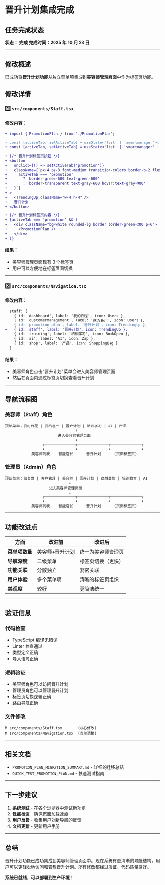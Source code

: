 #  晋升计划集成完成

## 任务完成状态

**状态： 完成**
**完成时间：2025 年 10 月 28 日**

---

##  修改概述

已成功将**晋升计划功能**从独立菜单项集成到**美容师管理页面**中作为标签页功能。

##  修改详情

### 1️⃣ `src/components/Staff.tsx` 
#### 修改内容：
```diff
+ import { PromotionPlan } from './PromotionPlan';

- const [activeTab, setActiveTab] = useState<'list' | 'smartmanager'>('list');
+ const [activeTab, setActiveTab] = useState<'list' | 'smartmanager' | 'promotion'>('list');

+ {/* 晋升计划标签页按钮 */}
+ <button
+   onClick={() => setActiveTab('promotion')}
+   className={`px-4 py-3 font-medium transition-colors border-b-2 flex items-center gap-2 ${
+     activeTab === 'promotion'
+       ? 'border-green-600 text-green-600'
+       : 'border-transparent text-gray-600 hover:text-gray-900'
+   }`}
+ >
+   <TrendingUp className="w-4 h-4" />
+   晋升计划
+ </button>

+ {/* 晋升计划标签页内容 */}
+ {activeTab === 'promotion' && (
+   <div className="bg-white rounded-lg border border-green-200 p-6">
+     <PromotionPlan />
+   </div>
+ )}
```

#### 结果：
-  美容师管理页面现有 3 个标签页
-  用户可以方便地在标签页间切换

---

### 2️⃣ `src/components/Navigation.tsx`
#### 修改内容：
```diff
  staff: [
    { id: 'dashboard', label: '我的日程', icon: Users },
    { id: 'customermanagement', label: '我的客户', icon: Users },
-   { id: 'promotion-plan', label: '晋升计划', icon: TrendingUp },
+   { id: 'staff', label: '晋升计划', icon: TrendingUp },
    { id: 'training', label: '培训学习', icon: BookOpen },
    { id: 'ai', label: 'AI', icon: Zap },
    { id: 'shop', label: '产品', icon: ShoppingBag }
  ]
```

#### 结果：
-  美容师角色点击"晋升计划"菜单会进入美容师管理页面
-  然后在页面内通过标签页切换查看晋升计划

---

##  导航流程图

### 美容师（Staff）角色
```
顶部菜单：我的日程 | 我的客户 | 晋升计划 | 培训学习 | AI | 产品
                                ↓
                        进入美容师管理页面
                                ↓
                 ┌──────────────┬──────────────┬──────────────┐
                 ↓              ↓              ↓              ↓
            美容师列表    智能店长      晋升计划      (页面标签页)
```

### 管理员（Admin）角色
```
顶部菜单：仪表盘 | 客户管理 | 美容师 | 晋升计划 | 商城装修 | 培训教育 | AI
                             ↓
                    进入美容师管理页面
                             ↓
                 ┌──────────────┬──────────────┬──────────────┐
                 ↓              ↓              ↓              ↓
            美容师列表    智能店长      晋升计划      (页面标签页)
```

---

##  功能改进点

| 方面 | 改进前 | 改进后 |
|------|--------|--------|
| **菜单项数量** | 美容师+晋升计划 | 统一为美容师管理页 |
| **导航深度** | 二级菜单 | 标签页切换（更快） |
| **功能关联** | 分散独立 | 紧密关联 |
| **用户体验** | 多个菜单项 | 清晰的标签页组织 |
| **美观度** | 较好 | 更简洁统一 |

---

##  验证信息

### 代码检查
-  TypeScript 编译无错误
-  Linter 检查通过
-  类型定义正确
-  导入语句正确

### 逻辑验证
-  美容师角色可以访问晋升计划
-  管理员角色可以管理晋升计划
-  标签页切换逻辑正确
-  路由导航正确

### 文件修改
```
M src/components/Staff.tsx       (核心修改)
M src/components/Navigation.tsx  (菜单调整)
```

---

##  相关文档

-  `PROMOTION_PLAN_MIGRATION_SUMMARY.md` - 详细的迁移总结
-  `QUICK_TEST_PROMOTION_PLAN.md` - 快速测试指南

---

##  下一步建议

1. **系统测试** - 在各个浏览器中测试新功能
2. **性能检查** - 确保页面加载速度
3. **用户反馈** - 收集用户对新导航的反馈
4. **文档更新** - 更新用户手册

---

##  总结

晋升计划功能已成功集成到美容师管理页面中。现在系统有更清晰的导航结构，用户可以更轻松地访问和管理晋升计划。所有修改都经过验证，代码质量良好。

**系统已就绪，可以部署到生产环境！** 
